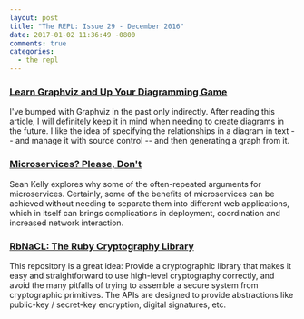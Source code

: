 ```yaml
---
layout: post
title: "The REPL: Issue 29 - December 2016"
date: 2017-01-02 11:36:49 -0800
comments: true
categories:
  - the repl
---
```


### [Learn Graphviz and Up Your Diagramming Game][graphviz]

I've bumped with Graphviz in the past only indirectly. After reading this article, I will definitely keep it in mind when needing to create diagrams in the future. I like the idea of specifying the relationships in a diagram in text -- and manage it with source control -- and then generating a graph from it.

### [Microservices? Please, Don't][microservices]

Sean Kelly explores why some of the often-repeated arguments for microservices. Certainly, some of the benefits of microservices can be achieved without needing to separate them into different web applications, which in itself can brings complications in deployment, coordination and increased network interaction.

### [RbNaCL: The Ruby Cryptography Library][rbnacl]

This repository is a great idea: Provide a cryptographic library that makes it easy and straightforward to use high-level cryptography correctly, and avoid the many pitfalls of trying to assemble a secure system from cryptographic primitives. The APIs are designed to provide abstractions like public-key / secret-key encryption, digital signatures, etc.

[graphviz]: http://naildrivin5.com/blog/2016/12/08/learn-graphviz-and-up-your-diagramming-game.html
[microservices]: https://dzone.com/articles/microservices-please-dont
[rbnacl]: https://github.com/cryptosphere/rbnacl/blob/master/README.md
